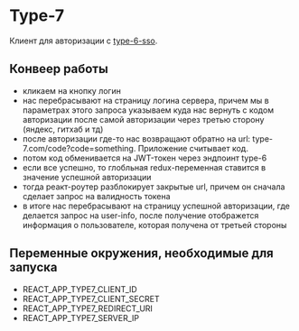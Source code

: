 # Type-7

Клиент для авторизации с [type-6-sso](https://github.com/timattt/TypeSix).

## Конвеер работы

* кликаем на кнопку логин
* нас перебрасывают на страницу логина сервера, причем мы в параметрах этого запроса указываем куда нас вернуть с кодом авторизации после самой авторизации через третью сторону (яндекс, гитхаб и тд)
* после авторизации где-то нас возвращают обратно на url: type-7.com/code?code=something. Приложение считывает код.
* потом код обменивается на JWT-токен через эндпоинт type-6
* если все успешно, то глобльная redux-переменная ставится в значение успешной авторизации
* тогда реакт-роутер разблокирует закрытые url, причем он сначала сделает запрос на валидность токена
* в итоге нас перебрасывают на страницу успешной авторизации, где делается запрос на user-info, после получение отображется информация о пользователе, которая получена от третьей стороны

## Переменные окружения, необходимые для запуска

* REACT_APP_TYPE7_CLIENT_ID
* REACT_APP_TYPE7_CLIENT_SECRET
* REACT_APP_TYPE7_REDIRECT_URI
* REACT_APP_TYPE7_SERVER_IP
